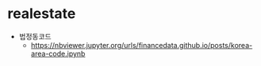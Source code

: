 # realestate

- 법정동코드
  - https://nbviewer.jupyter.org/urls/financedata.github.io/posts/korea-area-code.ipynb
